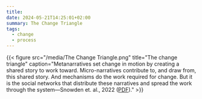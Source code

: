 ```yaml
---
title: 
date: 2024-05-21T14:25:01+02:00
summary: The Change Triangle
tags:
  - change
  - process
---
```

{{< figure src="/media/The Change Triangle.png" title="The change triangle" caption="Metanarratives set change in motion by creating a shared story to work toward. Micro-narratives contribute to, and draw from, this shared story. And mechanisms do the work required for change. But it is the social networks that distribute these narratives and spread the work through the system—Snowden et. al., 2022 ([PDF](https://www.mdpi.com/2079-8954/10/1/7/pdf))." >}}